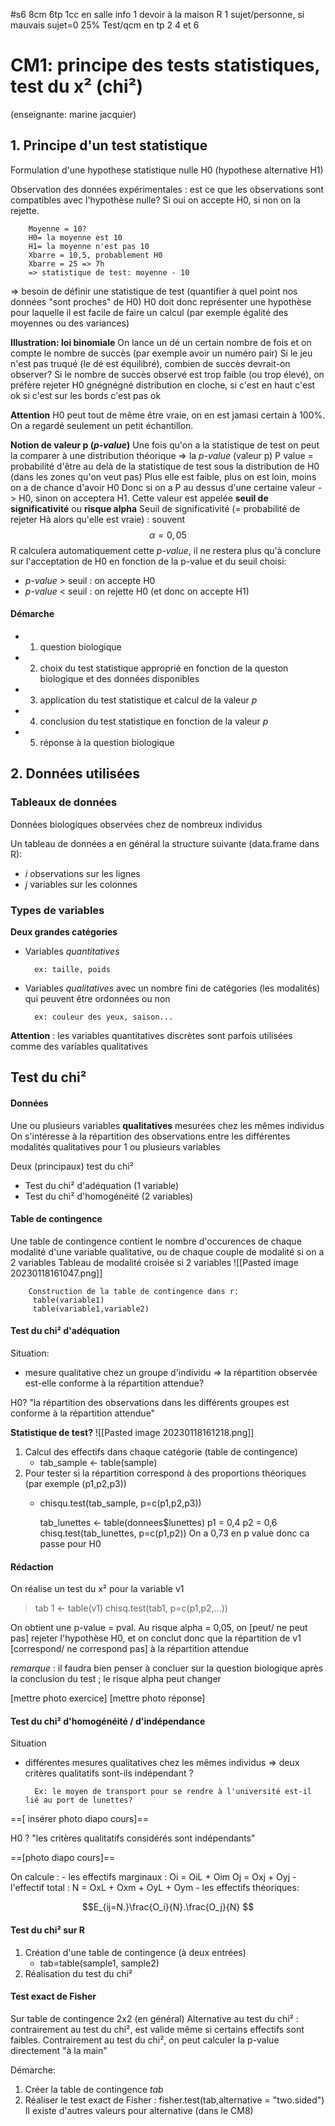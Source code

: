 #s6
8cm
6tp
1cc en salle info
1 devoir à la maison
	R
	1 sujet/personne, si mauvais sujet=0
	25%
Test/qcm en tp 2 4 et 6   



# CM1: principe des tests statistiques, test du x² (chi²)

(enseignante: marine jacquier)

## 1. Principe d'un test statistique

Formulation d'une hypothese statistique nulle H0 (hypothese alternative H1)

Observation des données expérimentales : est ce que les observations sont compatibles avec l'hypothèse nulle?
Si oui on accepte H0, si non on la rejette.

		Moyenne = 10?
		H0= la moyenne est 10
		H1= la moyenne n'est pas 10
		Xbarre = 10,5, probablement H0
		Xbarre = 25 => 7h
		=> statistique de test: moyenne - 10
		 
=> besoin de définir une statistique de test (quantifier à quel point nos données "sont proches" de H0)
H0 doit donc représenter une hypothèse pour laquelle il est facile de faire un calcul (par exemple égalité des moyennes ou des variances)

**Illustration: loi binomiale**
	On lance un dé un certain nombre de fois et on compte le nombre de succès (par exemple avoir un numéro pair)
	Si le jeu n'est pas truqué (le dé est équilibré), combien de succès devrait-on observer?
	Si le nombre de succès observé est trop faible (ou trop élevé), on préfère rejeter H0
	gnégnégné distribution en cloche, si c'est en haut c'est ok si c'est sur les bords c'est pas ok


**Attention**
H0 peut tout de même être vraie, on en est jamasi certain à 100%.
On a regardé seulement un petit échantillon.

**Notion de valeur p (*p-value*)**
Une fois qu'on a la statistique de test on peut la comparer à une distribution théorique => la *p-value* (valeur p)
P value = probabilité d'être au delà de la statistique de test sous la distribution de H0 (dans les zones qu'on veut pas)
Plus elle est faible, plus on est loin, moins on a de chance d'avoir H0
Donc si on a P au dessus d'une certaine valeur -> H0, sinon on acceptera H1.
Cette valeur est appelée **seuil de significativité** ou **risque alpha**
Seuil de significativité (= probabilité de rejeter Hà alors qu'elle est vraie) : souvent $$\alpha= 0,05$$
R calculera automatiquement cette *p-value*, il ne restera plus qu'à conclure sur l'acceptation de H0 en fonction de la p-value et du seuil choisi:
* *p-value* > seuil : on accepte H0
* *p-value* < seuil : on rejette H0 (et donc on accepte H1)


#### Démarche
* 1) question biologique
* 2) choix du test statistique approprié en fonction de la queston biologique et des données disponibles
* 3) application du test statistique et calcul de la valeur *p*
* 4) conclusion du test statistique en fonction de la valeur *p*
* 5) réponse à la question biologique


## 2. Données utilisées

### Tableaux de données

Données biologiques observées chez de nombreux individus

Un tableau de données a en général la structure suivante (data.frame dans R):
- *i* observations sur les lignes
- *j* variables sur les colonnes

### Types de variables

**Deux grandes catégories**
- Variables *quantitatives* 

		ex: taille, poids
- Variables *qualitatives* avec un nombre fini de catégories (les modalités) qui peuvent être ordonnées ou non

		ex: couleur des yeux, saison...

**Attention** : les variables quantitatives discrètes sont parfois utilisées comme des variables qualitatives

## Test du chi²

#### Données
Une ou plusieurs variables **qualitatives** mesurées chez les mêmes individus
On s'intéresse à la répartition des observations entre les différentes modalités qualitatives pour 1 ou plusieurs variables

Deux (principaux) test du chi²
- Test du chi² d'adéquation (1 variable)
- Test du chi² d'homogénéité (2 variables)

#### Table de contingence

Une table de contingence contient le nombre d'occurences de chaque modalité d'une variable qualitative, ou de chaque couple de modalité si on a 2 variables
Tableau de modalité croisée si 2 variables
![[Pasted image 20230118161047.png]]

		Construction de la table de contingence dans r:
		 table(variable1)
		 table(variable1,variable2)

#### Test du chi² d'adéquation

Situation:
- mesure qualitative chez un groupe d'individu
=> la répartition observée est-elle conforme à la répartition attendue?

H0? "la répartition des observations dans les différents groupes est conforme à la répartition attendue"

**Statistique de test?**
![[Pasted image 20230118161218.png]]

1. Calcul des effectifs dans chaque catégorie (table de contingence)
	- tab_sample <- table(sample)
2. Pour tester si la répartition correspond à des proportions théoriques (par exemple (p1,p2,p3))
	- chisqu.test(tab_sample, p=c(p1,p2,p3))

		 tab_lunettes <- table(donnees$lunettes)
		 p1 = 0,4
		 p2 = 0,6
		 chisq.test(tab_lunettes, p=c(p1,p2))
		On a 0,73 en p value donc ca passe pour H0

#### Rédaction 

On réalise un test du x² pour la variable v1
>tab 1 <- table(v1)
>chisq.test(tab1, p=c(p1,p2,...))

On obtient une p-value = pval. Au risque alpha = 0,05, on [peut/ ne peut pas] rejeter l'hypothèse H0, et on conclut donc que la répartition de v1 [correspond/ ne correspond pas] à la répartition attendue

*remarque* : il faudra bien penser à concluer sur la question biologique après la conclusion du test ; le risque alpha peut changer

[mettre photo exercice]
[mettre photo réponse]

#### Test du chi² d'homogénéité / d'indépendance

Situation
- différentes mesures qualitatives chez les mêmes individus
=> deux critères qualitatifs sont-ils indépendant ? 

		Ex: le moyen de transport pour se rendre à l'université est-il lié au port de lunettes?

==[ insérer photo diapo cours]==

H0 ? "les critères qualitatifs considérés sont indépendants"

==[photo diapo cours]==

On calcule : 
	- les effectifs marginaux : Oi = OiL + Oim Oj = Oxj + Oyj
	- l'effectif total : N = OxL + Oxm + OyL + Oym
	- les effectifs théoriques:

$$E_{ij=N.}\frac{O_i}{N}.\frac{O_j}{N} $$



#### Test du chi² sur R

1. Création d'une table de contingence (à deux entrées)
	- tab=table(sample1, sample2)
2. Réalisation du test du chi²


#### Test exact de Fisher

Sur table de contingence 2x2 (en général)
Alternative au test du chi² : contrairement au test du chi², est valide même si certains effectifs sont faibles.
Contrairement au test du chi², on peut calculer la p-value directement "à la main"

Démarche:
1) Créer la table de contingence *tab*
2) Réaliser le test exact de Fisher : 
	fisher.test(tab,alternative = "two.sided") 
Il existe d'autres valeurs pour alternative (dans le CM8)
